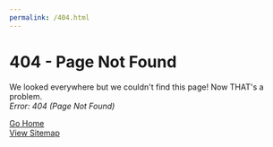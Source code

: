 ```yaml
---
permalink: /404.html
---
```

404 - Page Not Found
======

We looked everywhere but we couldn't find this page! Now THAT's a problem.  
_Error: 404 (Page Not Found)_


[Go Home](/index.html)  
[View Sitemap](/sitemap.xml)